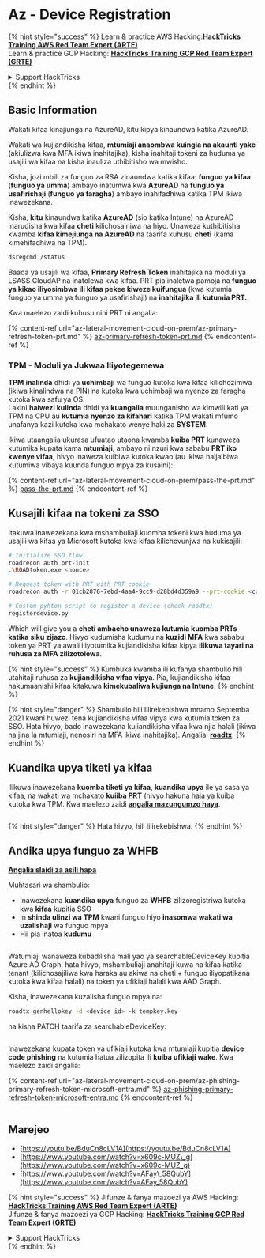 # Az - Device Registration

{% hint style="success" %}
Learn & practice AWS Hacking:<img src="../../.gitbook/assets/image (1) (1) (1).png" alt="" data-size="line">[**HackTricks Training AWS Red Team Expert (ARTE)**](https://training.hacktricks.xyz/courses/arte)<img src="../../.gitbook/assets/image (1) (1) (1).png" alt="" data-size="line">\
Learn & practice GCP Hacking: <img src="../../.gitbook/assets/image (2).png" alt="" data-size="line">[**HackTricks Training GCP Red Team Expert (GRTE)**<img src="../../.gitbook/assets/image (2).png" alt="" data-size="line">](https://training.hacktricks.xyz/courses/grte)

<details>

<summary>Support HackTricks</summary>

* Check the [**subscription plans**](https://github.com/sponsors/carlospolop)!
* **Join the** 💬 [**Discord group**](https://discord.gg/hRep4RUj7f) or the [**telegram group**](https://t.me/peass) or **follow** us on **Twitter** 🐦 [**@hacktricks\_live**](https://twitter.com/hacktricks_live)**.**
* **Share hacking tricks by submitting PRs to the** [**HackTricks**](https://github.com/carlospolop/hacktricks) and [**HackTricks Cloud**](https://github.com/carlospolop/hacktricks-cloud) github repos.

</details>
{% endhint %}

## Basic Information

Wakati kifaa kinajiunga na AzureAD, kitu kipya kinaundwa katika AzureAD.

Wakati wa kujiandikisha kifaa, **mtumiaji anaombwa kuingia na akaunti yake** (akiulizwa kwa MFA ikiwa inahitajika), kisha inahitaji tokeni za huduma ya usajili wa kifaa na kisha inauliza uthibitisho wa mwisho.

Kisha, jozi mbili za funguo za RSA zinaundwa katika kifaa: **funguo ya kifaa** (**funguo ya umma**) ambayo inatumwa kwa **AzureAD** na **funguo ya usafirishaji** (**funguo ya faragha**) ambayo inahifadhiwa katika TPM ikiwa inawezekana.

Kisha, **kitu** kinaundwa katika **AzureAD** (sio katika Intune) na AzureAD inarudisha kwa kifaa **cheti** kilichosainiwa na hiyo. Unaweza kuthibitisha kwamba **kifaa kimejiunga na AzureAD** na taarifa kuhusu **cheti** (kama kimehifadhiwa na TPM).
```bash
dsregcmd /status
```
Baada ya usajili wa kifaa, **Primary Refresh Token** inahitajika na moduli ya LSASS CloudAP na inatolewa kwa kifaa. PRT pia inaletwa pamoja na **funguo ya kikao iliyosimbwa ili kifaa pekee kiweze kuifungua** (kwa kutumia funguo ya umma ya funguo ya usafirishaji) na **inahitajika ili kutumia PRT.**

Kwa maelezo zaidi kuhusu nini PRT ni angalia:

{% content-ref url="az-lateral-movement-cloud-on-prem/az-primary-refresh-token-prt.md" %}
[az-primary-refresh-token-prt.md](az-lateral-movement-cloud-on-prem/az-primary-refresh-token-prt.md)
{% endcontent-ref %}

### TPM - Moduli ya Jukwaa Iliyotegemewa

**TPM** **inalinda** dhidi ya **uchimbaji** wa funguo kutoka kwa kifaa kilichozimwa (ikiwa kinalindwa na PIN) na kutoka kwa uchimbaji wa nyenzo za faragha kutoka kwa safu ya OS.\
Lakini **haiwezi kulinda** dhidi ya **kuangalia** muunganisho wa kimwili kati ya TPM na CPU au **kutumia nyenzo za kifahari** katika TPM wakati mfumo unafanya kazi kutoka kwa mchakato wenye haki za **SYSTEM**.

Ikiwa utaangalia ukurasa ufuatao utaona kwamba **kuiba PRT** kunaweza kutumika kupata kama **mtumiaji**, ambayo ni nzuri kwa sababu **PRT iko kwenye vifaa**, hivyo inaweza kuibiwa kutoka kwao (au ikiwa haijaibiwa kutumiwa vibaya kuunda funguo mpya za kusaini):

{% content-ref url="az-lateral-movement-cloud-on-prem/pass-the-prt.md" %}
[pass-the-prt.md](az-lateral-movement-cloud-on-prem/pass-the-prt.md)
{% endcontent-ref %}

## Kusajili kifaa na tokeni za SSO

Itakuwa inawezekana kwa mshambuliaji kuomba tokeni kwa huduma ya usajili wa kifaa ya Microsoft kutoka kwa kifaa kilichovunjwa na kukisajili:
```bash
# Initialize SSO flow
roadrecon auth prt-init
.\ROADtoken.exe <nonce>

# Request token with PRT with PRT cookie
roadrecon auth -r 01cb2876-7ebd-4aa4-9cc9-d28bd4d359a9 --prt-cookie <cookie>

# Custom pyhton script to register a device (check roadtx)
registerdevice.py
```
Which will give you a **cheti ambacho unaweza kutumia kuomba PRTs katika siku zijazo**. Hivyo kudumisha kudumu na **kuzidi MFA** kwa sababu token ya PRT ya awali iliyotumika kujiandikisha kifaa kipya **ilikuwa tayari na ruhusa za MFA zilizotolewa**.

{% hint style="success" %}
Kumbuka kwamba ili kufanya shambulio hili utahitaji ruhusa za **kujiandikisha vifaa vipya**. Pia, kujiandikisha kifaa hakumaanishi kifaa kitakuwa **kimekubaliwa kujiunga na Intune**.
{% endhint %}

{% hint style="danger" %}
Shambulio hili lilirekebishwa mnamo Septemba 2021 kwani huwezi tena kujiandikisha vifaa vipya kwa kutumia token za SSO. Hata hivyo, bado inawezekana kujiandikisha vifaa kwa njia halali (ikiwa na jina la mtumiaji, nenosiri na MFA ikiwa inahitajika). Angalia: [**roadtx**](https://github.com/carlospolop/hacktricks-cloud/blob/master/pentesting-cloud/azure-security/az-lateral-movement-cloud-on-prem/az-roadtx-authentication.md).
{% endhint %}

## Kuandika upya tiketi ya kifaa

Ilikuwa inawezekana **kuomba tiketi ya kifaa**, **kuandika upya** ile ya sasa ya kifaa, na wakati wa mchakato **kuiiba PRT** (hivyo hakuna haja ya kuiba kutoka kwa TPM. Kwa maelezo zaidi [**angalia mazungumzo haya**](https://youtu.be/BduCn8cLV1A).

<figure><img src="../../.gitbook/assets/image (32).png" alt=""><figcaption></figcaption></figure>

{% hint style="danger" %}
Hata hivyo, hili lilirekebishwa.
{% endhint %}

## Andika upya funguo za WHFB

[**Angalia slaidi za asili hapa**](https://dirkjanm.io/assets/raw/Windows%20Hello%20from%20the%20other%20side_nsec_v1.0.pdf)

Muhtasari wa shambulio:

* Inawezekana **kuandika upya** funguo za **WHFB** zilizoregistriwa kutoka kwa **kifaa** kupitia SSO
* In **shinda ulinzi wa TPM** kwani funguo hiyo **inasomwa wakati wa uzalishaji** wa funguo mpya
* Hii pia inatoa **kudumu**

<figure><img src="../../.gitbook/assets/image (34).png" alt=""><figcaption></figcaption></figure>

Watumiaji wanaweza kubadilisha mali yao ya searchableDeviceKey kupitia Azure AD Graph, hata hivyo, mshambuliaji anahitaji kuwa na kifaa katika tenant (kilichosajiliwa kwa haraka au akiwa na cheti + funguo iliyopatikana kutoka kwa kifaa halali) na token ya ufikiaji halali kwa AAD Graph.

Kisha, inawezekana kuzalisha funguo mpya na:
```bash
roadtx genhellokey -d <device id> -k tempkey.key
```
na kisha PATCH taarifa za searchableDeviceKey:

<figure><img src="../../.gitbook/assets/image (36).png" alt=""><figcaption></figcaption></figure>

Inawezekana kupata token ya ufikiaji kutoka kwa mtumiaji kupitia **device code phishing** na kutumia hatua zilizopita ili **kuiba ufikiaji wake**. Kwa maelezo zaidi angalia:

{% content-ref url="az-lateral-movement-cloud-on-prem/az-phishing-primary-refresh-token-microsoft-entra.md" %}
[az-phishing-primary-refresh-token-microsoft-entra.md](az-lateral-movement-cloud-on-prem/az-phishing-primary-refresh-token-microsoft-entra.md)
{% endcontent-ref %}

<figure><img src="../../.gitbook/assets/image (37).png" alt=""><figcaption></figcaption></figure>

## Marejeo

* [https://youtu.be/BduCn8cLV1A](https://youtu.be/BduCn8cLV1A)
* [https://www.youtube.com/watch?v=x609c-MUZ\_g](https://www.youtube.com/watch?v=x609c-MUZ_g)
* [https://www.youtube.com/watch?v=AFay\_58QubY](https://www.youtube.com/watch?v=AFay_58QubY)

{% hint style="success" %}
Jifunze & fanya mazoezi ya AWS Hacking:<img src="../../.gitbook/assets/image (1) (1) (1).png" alt="" data-size="line">[**HackTricks Training AWS Red Team Expert (ARTE)**](https://training.hacktricks.xyz/courses/arte)<img src="../../.gitbook/assets/image (1) (1) (1).png" alt="" data-size="line">\
Jifunze & fanya mazoezi ya GCP Hacking: <img src="../../.gitbook/assets/image (2).png" alt="" data-size="line">[**HackTricks Training GCP Red Team Expert (GRTE)**<img src="../../.gitbook/assets/image (2).png" alt="" data-size="line">](https://training.hacktricks.xyz/courses/grte)

<details>

<summary>Support HackTricks</summary>

* Angalia [**mpango wa usajili**](https://github.com/sponsors/carlospolop)!
* **Jiunge na** 💬 [**kikundi cha Discord**](https://discord.gg/hRep4RUj7f) au [**kikundi cha telegram**](https://t.me/peass) au **tufuatilie** kwenye **Twitter** 🐦 [**@hacktricks\_live**](https://twitter.com/hacktricks_live)**.**
* **Shiriki mbinu za udukuzi kwa kuwasilisha PRs kwa** [**HackTricks**](https://github.com/carlospolop/hacktricks) na [**HackTricks Cloud**](https://github.com/carlospolop/hacktricks-cloud) repos za github.

</details>
{% endhint %}
